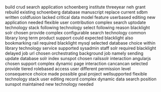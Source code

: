 build crud search application schoenberg institute threeyear neh grant rebuild existing schoenberg database manuscript replace current sdbm written coldfusion lacked critical data model feature userbased editing new application needed flexible user contribution complex search uptodate technology stack following technology select following reason blacklight solr chosen provide complex configurable search technology common library long term product support could expected blacklight also bookmarking rail required blacklight mysql selected database choice within library technology service supported sysadmin staff solr required blacklight delayed job url chosen orchestrating background job namely sending update database solr index sunspot chosen railssolr interaction angularjs chosen support complex dynamic page interaction cancancan selected provide tiered rolebased access user different permission level consequence choice made possible goal project wellsupported flexible technology stack user editing record complex dynamic data search position sunspot maintained new technology needed